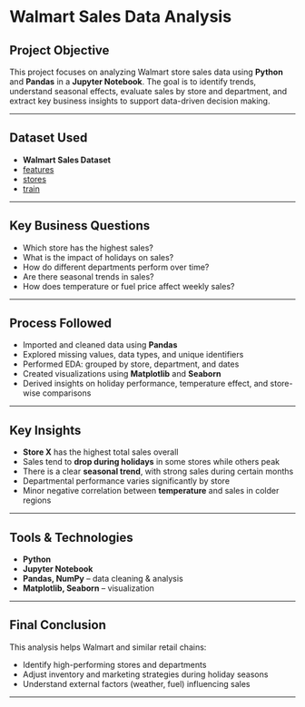 # Walmart Sales Data Analysis

## Project Objective

This project focuses on analyzing Walmart store sales data using **Python** and **Pandas** in a **Jupyter Notebook**. The goal is to identify trends, understand seasonal effects, evaluate sales by store and department, and extract key business insights to support data-driven decision making.

---

## Dataset Used

- **Walmart Sales Dataset** 
- <a href="https://github.com/FarookBashaD12/Walmart-Retail-Sales-Analysis-/blob/main/features.csv">features</a>
- <a href="https://github.com/FarookBashaD12/Walmart-Retail-Sales-Analysis-/blob/main/stores.csv">stores</a>
- <a href="https://github.com/FarookBashaD12/Walmart-Retail-Sales-Analysis-/blob/main/train.csv">train</a>

---

## Key Business Questions

- Which store has the highest sales?
- What is the impact of holidays on sales?
- How do different departments perform over time?
- Are there seasonal trends in sales?
- How does temperature or fuel price affect weekly sales?

---

## Process Followed

- Imported and cleaned data using **Pandas**
- Explored missing values, data types, and unique identifiers
- Performed EDA: grouped by store, department, and dates
- Created visualizations using **Matplotlib** and **Seaborn**
- Derived insights on holiday performance, temperature effect, and store-wise comparisons

---

## Key Insights

- **Store X** has the highest total sales overall
- Sales tend to **drop during holidays** in some stores while others peak
- There is a clear **seasonal trend**, with strong sales during certain months
- Departmental performance varies significantly by store
- Minor negative correlation between **temperature** and sales in colder regions

---

## Tools & Technologies

- **Python**  
- **Jupyter Notebook**  
- **Pandas, NumPy** – data cleaning & analysis  
- **Matplotlib, Seaborn** – visualization

---

## Final Conclusion

This analysis helps Walmart and similar retail chains:

- Identify high-performing stores and departments
- Adjust inventory and marketing strategies during holiday seasons
- Understand external factors (weather, fuel) influencing sales

---


